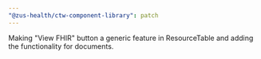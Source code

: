 ```yaml
---
"@zus-health/ctw-component-library": patch
---
```


Making "View FHIR" button a generic feature in ResourceTable and adding the functionality for documents.
